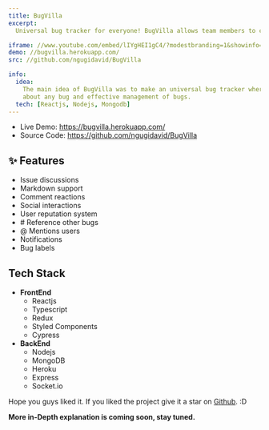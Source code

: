 ```yaml
---
title: BugVilla
excerpt:
  Universal bug tracker for everyone! BugVilla allows team members to collaborate, discuss and kill bugs effectively.

iframe: //www.youtube.com/embed/lIYgHEI1gC4/?modestbranding=1&showinfo=0&autohide=1&rel=0
demo: //bugvilla.herokuapp.com/
src: //github.com/ngugidavid/BugVilla

info:
  idea:
    The main idea of BugVilla was to make an universal bug tracker where people can interact and discuss with each other
    about any bug and effective management of bugs.
  tech: [Reactjs, Nodejs, Mongodb]
---
```


- Live Demo: https://bugvilla.herokuapp.com/
- Source Code: https://github.com/ngugidavid/BugVilla

## ✨ Features

- Issue discussions
- Markdown support
- Comment reactions
- Social interactions
- User reputation system
- \# Reference other bugs
- @ Mentions users
- Notifications
- Bug labels

## Tech Stack

- **FrontEnd**
  - Reactjs
  - Typescript
  - Redux
  - Styled Components
  - Cypress
- **BackEnd**
  - Nodejs
  - MongoDB
  - Heroku
  - Express
  - Socket.io

Hope you guys liked it. If you liked the project give it a star on [Github](https://github.com/ngugidavid/BugVilla). :D

**More in-Depth explanation is coming soon, stay tuned.**
